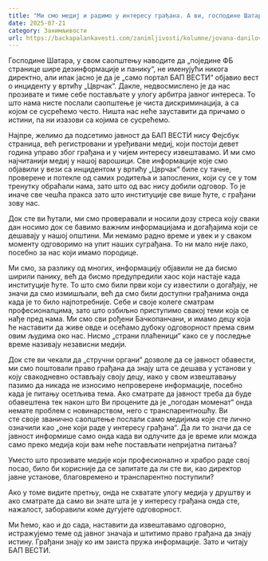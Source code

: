 ```yaml
---
title: "Ми смо медиј и радимо у интересу грађана. А ви, господине Шатара?"
date: 2025-07-21
category: Занимљивости
url: https://backapalankavesti.com/zanimljivosti/kolumne/jovana-danilov-kolumna/mi-smo-medij-i-radimo-u-interesu-gradjana-a-vi-gospodine-satara/
---
```


Господине Шатара, у свом саопштењу наводите да „поједине ФБ странице шире дезинформације и панику“, не именујући никога директно, али ипак јасно је да је „само портал БАП ВЕСТИ“ објавио вест о инциденту у вртићу „Цврчак“. Дакле, недвосмислено је да нас прозивате и тиме себе постављате у улогу арбитра јавног интереса. То што нама нисте послали саопштење је чиста дискриминација, а са којом се сусрећемо често. Ништа нас неће зауставити да причамо о истини, па ни изазови са којима се сусрећемо.

Најпре, желимо да подсетимо јавност да БАП ВЕСТИ нису Фејсбук страница, већ регистровани и уређивани медиј, који постоји девет година управо због грађана и у чијем интересу извештавамо. И ми смо најчитанији медиј у нашој варошици. Све информације које смо објавили у вези са инцидентом у вртићу „Цврчак“ биле су тачне, проверене и потекле од самих родитеља и запослених, који су се у том тренутку обраћали нама, зато што од вас нису добили одговор. То је иначе све чешћа пракса зато што институције све више ћуте, с грађани зову нас.

Док сте ви ћутали, ми смо проверавали и носили дозу стреса коју сваки дан носимо док се бавимо важним информацијама и догађајима који се дешавају у нашој општини. Ми немамо радно време и увек и у сваком моменту одговоримо на упит наших суграђана. То ни мало није лако, посебно за нас који имамо породице.

Ми смо, за разлику од многих, информацију објавили не да бисмо ширили панику, већ да бисмо предупредили хаос који настаје када институције ћуте. То што смо били први који су известили о догађају, не значи да смо измишљали, већ да смо били доступни грађанима онда када је то било најпотребније. Себе и своје колеге сматрам професионалцима, зато што озбиљно приступимо свакој теми која се нађе пред нама. Ми смо сви рођени Бачкопанчани, и имамо децу која ће наставити да живе овде и осећамо дубоку одговорност према свим овим људима око нас. Нисмо „страни плаћеници“ како се у последње време називају независни медији.

Док сте ви чекали да „стручни органи“ дозволе да се јавност обавести, ми смо поштовали право грађана да знају шта се дешава у установи у коју свакодневно остављају своју децу, иако у свом извештавању пазимо да никада не износимо непроверене информације, посебно када је питању осетљива тема. Ако сматрате да јавност треба да буде обавештена тек након што Ви процените да је „погодан моменат“ онда немате проблем с новинарством, него с транспарентношћу. Ви сте своје званично саопштење послали само медијима које сте лично означили као „оне који раде у интересу грађана“. Да ли то значи да се јавност информише само онда када ви одлучите да је време или можда само преко медија који вам неће постављати непријатна питања?

Уместо што прозивате медије који професионално и храбро раде свој посао, било би корисније да се запитате да ли сте ви, као директор јавне установе, благовремено и транспарентно поступили?

Ако у томе видите претњу, онда не схватате улогу медија у друштву и ако сматрате да само ви знате шта је у интересу грађана онда сте, нажалост, заборавили коме дугујете одговорност.

Ми ћемо, као и до сада, наставити да извештавамо одговорно, истражујемо теме од јавног значаја и штитимо право грађана да знају истину. Грађани знају ко им заиста пружа информације. Зато и читају БАП ВЕСТИ.
